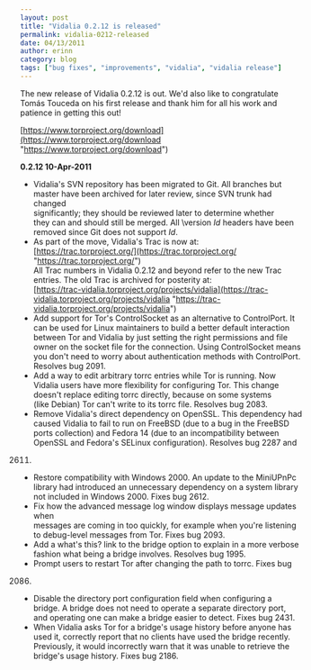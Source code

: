 ```yaml
---
layout: post
title: "Vidalia 0.2.12 is released"
permalink: vidalia-0212-released
date: 04/13/2011
author: erinn
category: blog
tags: ["bug fixes", "improvements", "vidalia", "vidalia release"]
---
```


The new release of Vidalia 0.2.12 is out. We'd also like to congratulate Tomás Touceda on his first release and thank him for all his work and patience in getting this out!

[https://www.torproject.org/download](https://www.torproject.org/download "https://www.torproject.org/download")

**0.2.12 10-Apr-2011**

- Vidalia's SVN repository has been migrated to Git. All branches but  
 master have been archived for later review, since SVN trunk had changed  
 significantly; they should be reviewed later to determine whether  
 they can and should still be merged. All \version $Id$ headers have been  
 removed since Git does not support $Id$.
- As part of the move, Vidalia's Trac is now at:  
 [https://trac.torproject.org/](https://trac.torproject.org/ "https://trac.torproject.org/")  
 All Trac numbers in Vidalia 0.2.12 and beyond refer to the new Trac  
 entries. The old Trac is archived for posterity at:  
 [https://trac-vidalia.torproject.org/projects/vidalia](https://trac-vidalia.torproject.org/projects/vidalia "https://trac-vidalia.torproject.org/projects/vidalia")
- Add support for Tor's ControlSocket as an alternative to ControlPort. It  
 can be used for Linux maintainers to build a better default interaction  
 between Tor and Vidalia by just setting the right permissions and file  
 owner on the socket file for the connection. Using ControlSocket means  
 you don't need to worry about authentication methods with ControlPort.  
 Resolves bug 2091.
- Add a way to edit arbitrary torrc entries while Tor is running. Now  
 Vidalia users have more flexibility for configuring Tor. This change  
 doesn't replace editing torrc directly, because on some systems  
 (like Debian) Tor can't write to its torrc file. Resolves bug 2083.
- Remove Vidalia's direct dependency on OpenSSL. This dependency had  
 caused Vidalia to fail to run on FreeBSD (due to a bug in the FreeBSD  
 ports collection) and Fedora 14 (due to an incompatibility between  
 OpenSSL and Fedora's SELinux configuration). Resolves bug 2287 and  
 2611.
- Restore compatibility with Windows 2000. An update to the MiniUPnPc  
 library had introduced an unnecessary dependency on a system library  
 not included in Windows 2000. Fixes bug 2612.
- Fix how the advanced message log window displays message updates when  
 messages are coming in too quickly, for example when you're listening  
 to debug-level messages from Tor. Fixes bug 2093.
- Add a what's this? link to the bridge option to explain in a more verbose  
 fashion what being a bridge involves. Resolves bug 1995.
- Prompt users to restart Tor after changing the path to torrc. Fixes bug  
 2086.
- Disable the directory port configuration field when configuring a  
 bridge. A bridge does not need to operate a separate directory port,  
 and operating one can make a bridge easier to detect. Fixes bug 2431.
- When Vidalia asks Tor for a bridge's usage history before anyone has  
 used it, correctly report that no clients have used the bridge recently.  
 Previously, it would incorrectly warn that it was unable to retrieve the  
 bridge's usage history. Fixes bug 2186.

